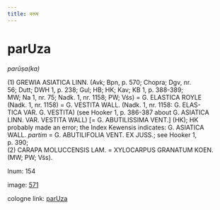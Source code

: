 ```yaml
---
title: परूष
---
```


# parUza

<i>parūṣa(ka)</i>  <div n="P" />(1) <bot>GREWIA ASIATICA LINN.</bot> (Avk; Bpn, p. 570; Chopra; Dgv, nr. <div n="lb" />56; Dutt; DWH 1, p. 238; Gul; HB; HK; Kav; KB 1, p. 388-389; <div n="lb" />MW; Na 1, nr. 75; Nadk. 1, nr. 1158; PW; Vśs) = <bot>G. ELASTICA ROYLE</bot> <div n="lb" />(Nadk. 1, nr. 1158) = <bot>G. VESTITA WALL.</bot> (Nadk. 1, nr. 1158: <bot>G. ELAS- <div n="lb" />TICA VAR. G. VESTITA</bot>) (see Hooker 1, p. 386-387 about <bot>G. ASIATICA <div n="lb" />LINN. VAR. VESTITA WALL</bot>) [= <bot>G. ABUTILISSIMA VENT.</bot>] (HK); HK <div n="lb" />probably made an error; the Index Kewensis indicates: <bot>G. ASIATICA <div n="lb" />WALL.</bot> <i>partim</i> = <bot>G. ABUTILIFOLIA VENT. EX JUSS.</bot>; see Hooker 1, <div n="lb" />p. 390; <div n="P" />(2) <bot>CARAPA MOLUCCENSIS LAM.</bot> = <bot>XYLOCARPUS GRANATUM KOEN.</bot> <div n="lb" />(MW; PW; Vśs).

lnum: 154

image: [571](https://www.sanskrit-lexicon.uni-koeln.de/scans/csl-apidev/servepdf.php?dict=snp&page=571)

cologne link: [parUza](https://sanskrit-lexicon.uni-koeln.de/scans/csl-apidev/getword.php?dict=snp&key=parUza)

